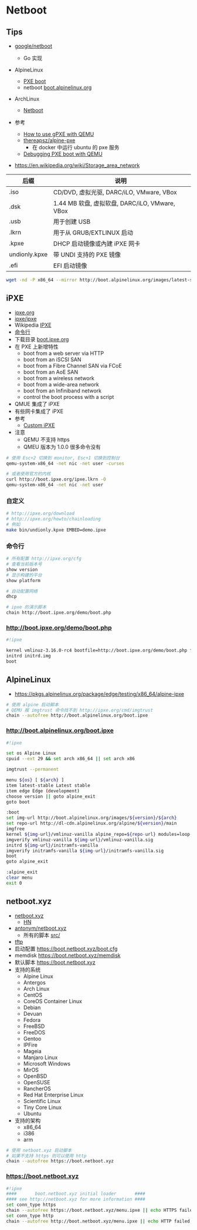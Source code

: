 # Netboot

## Tips

- [google/netboot](https://github.com/google/netboot)
  - Go 实现
- AlpineLinux
  - [PXE boot](https://wiki.alpinelinux.org/wiki/PXE_boot)
  - netboot [boot.alpinelinux.org](http://boot.alpinelinux.org/)
- ArchLinux
  - [Netboot](https://wiki.archlinux.org/index.php/Netboot)
- 参考

  - [How to use gPXE with QEMU](http://etherboot.org/wiki/qemu)
  - [thereapsz/alpine-pxe](https://github.com/thereapsz/alpine-pxe)
    - 在 docker 中运行 ubuntu 的 pxe 服务
  - [Debugging PXE boot with QEMU](http://www.saminiir.com/debugging-pxe-boot/)

- https://en.wikipedia.org/wiki/Storage_area_network

| 后缀          | 说明                                           |
| ------------- | ---------------------------------------------- |
| .iso          | CD/DVD, 虚拟光驱, DARC/iLO, VMware, VBox       |
| .dsk          | 1.44 MB 软盘, 虚拟软盘, DARC/iLO, VMware, VBox |
| .usb          | 用于创建 USB                                   |
| .lkrn         | 用于从 GRUB/EXTLINUX 启动                      |
| .kpxe         | DHCP 启动镜像或內建 iPXE 网卡                  |
| undionly.kpxe | 带 UNDI 支持的 PXE 镜像                        |
| .efi          | EFI 启动镜像                                   |

```bash
wget -nd -P x86_64 --mirror http://boot.alpinelinux.org/images/latest-stable/x86_64/
```

## iPXE

- [ipxe.org](http://ipxe.org)
- [ipxe/ipxe](https://github.com/ipxe/ipxe)
- Wikipedia [IPXE](https://en.wikipedia.org/wiki/IPXE)
- [命令行](http://ipxe.org/cmd)
- 下载目录 [boot.ipxe.org](http://boot.ipxe.org/)
- 在 PXE 上新增特性
  - boot from a web server via HTTP
  - boot from an iSCSI SAN
  - boot from a Fibre Channel SAN via FCoE
  - boot from an AoE SAN
  - boot from a wireless network
  - boot from a wide-area network
  - boot from an Infiniband network
  - control the boot process with a script
- QMUE 集成了 iPXE
- 有些网卡集成了 iPXE
- 参考
  - [Custom iPXE](https://help.packet.net/technical/infrastructure/custom-ipxe)
- 注意
  - QEMU 不支持 https
  - QMEU 版本为 1.0.0 很多命令没有

```bash
# 使用 Esc+2 切换到 monitor, Esc+1 切换到控制台
qemu-system-x86_64 -net nic -net user -curses

# 或者使用官方的内核
curl http://boot.ipxe.org/ipxe.lkrn -O
qemu-system-x86_64 -net nic -net user
```

### 自定义

```bash
# http://ipxe.org/download
# http://ipxe.org/howto/chainloading
# 例如
make bin/undionly.kpxe EMBED=demo.ipxe
```

### 命令行

```bash
# 所有配置 http://ipxe.org/cfg
# 查看当前版本号
show version
# 显示构建的平台
show platform

# 自动配置网络
dhcp

# ipxe 的演示脚本
chain http://boot.ipxe.org/demo/boot.php
```

### http://boot.ipxe.org/demo/boot.php

```bash
#!ipxe

kernel vmlinuz-3.16.0-rc4 bootfile=http://boot.ipxe.org/demo/boot.php fastboot initrd=initrd.img
initrd initrd.img
boot
```

## AlpineLinux

- https://pkgs.alpinelinux.org/package/edge/testing/x86_64/alpine-ipxe

```bash
# 使用 alpine 启动脚本
# QEMU 报 imgtrust 命令找不到 http://ipxe.org/cmd/imgtrust
chain --autofree http://boot.alpinelinux.org/boot.ipxe
```

### http://boot.alpinelinux.org/boot.ipxe

```bash
#!ipxe

set os Alpine Linux
cpuid --ext 29 && set arch x86_64 || set arch x86

imgtrust --permanent

menu ${os} [ ${arch} ]
item latest-stable Latest stable
item edge Edge (development)
choose version || goto alpine_exit
goto boot

:boot
set img-url http://boot.alpinelinux.org/images/${version}/${arch}
set repo-url http://dl-cdn.alpinelinux.org/alpine/${version}/main
imgfree
kernel ${img-url}/vmlinuz-vanilla alpine_repo=${repo-url} modules=loop,squashfs modloop=${img-url}/modloop-vanilla quiet nomodeset
imgverify vmlinuz-vanilla ${img-url}/vmlinuz-vanilla.sig
initrd ${img-url}/initramfs-vanilla
imgverify initramfs-vanilla ${img-url}/initramfs-vanilla.sig
boot
goto alpine_exit

:alpine_exit
clear menu
exit 0
```

## netboot.xyz

- [netboot.xyz](https://netboot.xyz/)
  - [HN](https://news.ycombinator.com/item?id=10923460)
- [antonym/netboot.xyz](https://github.com/antonym/netboot.xyz)
  - 所有的脚本 [src/](https://github.com/antonym/netboot.xyz/tree/master/src)
- [tftp](https://netboot.xyz/booting/tftp/)
- 启动配置 https://boot.netboot.xyz/boot.cfg
- memdisk https://boot.netboot.xyz/memdisk
- 默认脚本 https://boot.netboot.xyz
- 支持的系统
  - Alpine Linux
  - Antergos
  - Arch Linux
  - CentOS
  - CoreOS Container Linux
  - Debian
  - Devuan
  - Fedora
  - FreeBSD
  - FreeDOS
  - Gentoo
  - IPFire
  - Mageia
  - Manjaro Linux
  - Microsoft Windows
  - MirOS
  - OpenBSD
  - OpenSUSE
  - RancherOS
  - Red Hat Enterprise Linux
  - Scientific Linux
  - Tiny Core Linux
  - Ubuntu
- 支持的架构
  - x86_64
  - i386
  - arm

```bash
# 使用 netboot.xyz 启动脚本
# 如果不支持 https 则可以使用 http
chain --autofree https://boot.netboot.xyz
```

### https://boot.netboot.xyz

```bash
#!ipxe
####       boot.netboot.xyz initial loader       ####
#### see http://netboot.xyz for more information ####
set conn_type https
chain --autofree https://boot.netboot.xyz/menu.ipxe || echo HTTPS failed... attempting HTTP...
set conn_type http
chain --autofree http://boot.netboot.xyz/menu.ipxe || echo HTTP failed, localbooting...
```
